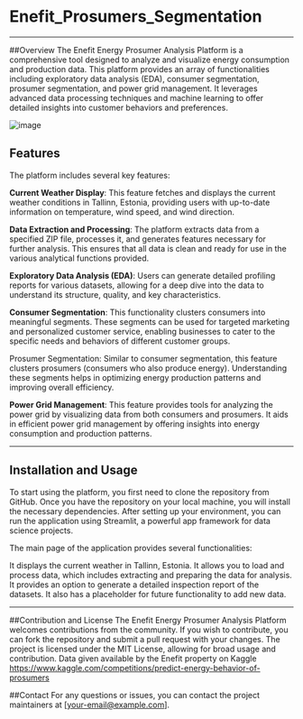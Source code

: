 # Enefit_Prosumers_Segmentation
---
##Overview
The Enefit Energy Prosumer Analysis Platform is a comprehensive tool designed to analyze and visualize energy consumption and production data. This platform provides an array of functionalities including exploratory data analysis (EDA), consumer segmentation, prosumer segmentation, and power grid management. It leverages advanced data processing techniques and machine learning to offer detailed insights into customer behaviors and preferences.


![image](https://github.com/Al-Moccardi/Enefit_Prosumers_Segmentation/assets/150179413/05d63485-4b76-4b27-a011-79bd3147d5ea)




## Features
The platform includes several key features:

**Current Weather Display**: This feature fetches and displays the current weather conditions in Tallinn, Estonia, providing users with up-to-date information on temperature, wind speed, and wind direction.

**Data Extraction and Processing**: The platform extracts data from a specified ZIP file, processes it, and generates features necessary for further analysis. This ensures that all data is clean and ready for use in the various analytical functions provided.

**Exploratory Data Analysis (EDA)**: Users can generate detailed profiling reports for various datasets, allowing for a deep dive into the data to understand its structure, quality, and key characteristics.

**Consumer Segmentation**: This functionality clusters consumers into meaningful segments. These segments can be used for targeted marketing and personalized customer service, enabling businesses to cater to the specific needs and behaviors of different customer groups.

Prosumer Segmentation: Similar to consumer segmentation, this feature clusters prosumers (consumers who also produce energy). Understanding these segments helps in optimizing energy production patterns and improving overall efficiency.

**Power Grid Management**: This feature provides tools for analyzing the power grid by visualizing data from both consumers and prosumers. It aids in efficient power grid management by offering insights into energy consumption and production patterns.

---

## Installation and Usage
To start using the platform, you first need to clone the repository from GitHub. Once you have the repository on your local machine, you will install the necessary dependencies. After setting up your environment, you can run the application using Streamlit, a powerful app framework for data science projects.

The main page of the application provides several functionalities:

It displays the current weather in Tallinn, Estonia.
It allows you to load and process data, which includes extracting and preparing the data for analysis.
It provides an option to generate a detailed inspection report of the datasets.
It also has a placeholder for future functionality to add new data.

--- 

##Contribution and License
The Enefit Energy Prosumer Analysis Platform welcomes contributions from the community. If you wish to contribute, you can fork the repository and submit a pull request with your changes. The project is licensed under the MIT License, allowing for broad usage and contribution.
Data given available by the Enefit property on Kaggle
https://www.kaggle.com/competitions/predict-energy-behavior-of-prosumers

##Contact
For any questions or issues, you can contact the project maintainers at [your-email@example.com].
